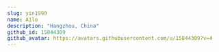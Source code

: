 ```yaml
---
slug: yin1999
name: A1lo
description: "Hangzhou, China"
github_id: 15844309
github_avatar: https://avatars.githubusercontent.com/u/15844309?v=4
---
```


